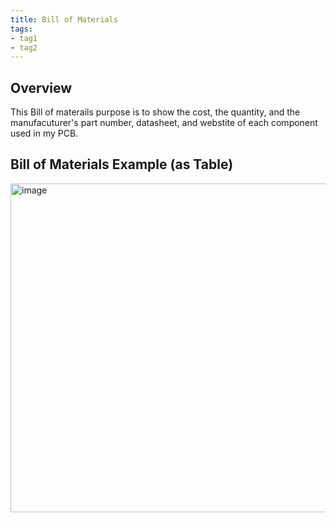 ```yaml
---
title: Bill of Materials
tags:
- tag1
- tag2
---
```


## Overview
This Bill of materails purpose is to show the cost, the quantity, and the manufacuturer's part number, datasheet, and webstite of each component used in my PCB.

## Bill of Materials Example (as Table)

<img width="1884" height="526" alt="image" src="https://github.com/user-attachments/assets/5a75b551-b70b-420e-983f-b3e158b9f4e6" />

